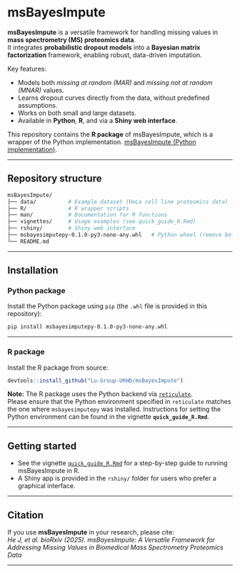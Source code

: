 # msBayesImpute

**msBayesImpute** is a versatile framework for handling missing values in **mass spectrometry (MS) proteomics data**.  
It integrates **probabilistic dropout models** into a **Bayesian matrix factorization** framework, enabling robust, data-driven imputation.  

Key features:  
- Models both *missing at random (MAR)* and *missing not at random (MNAR)* values.  
- Learns dropout curves directly from the data, without predefined assumptions.  
- Works on both small and large datasets.  
- Available in **Python**, **R**, and via a **Shiny web interface**.  

This repository contains the **R package** of msBayesImpute, which is a wrapper of the Python implementation. [msBayesImpute (Python implementation)](https://github.com/Lu-Group-UKHD/msBayesImpute_Py).  

---

## Repository structure

```bash
msBayesImpute/
├── data/          # Example dataset (HeLa cell line proteomics data)
├── R/             # R wrapper scripts
├── man/           # Documentation for R functions
├── vignettes/     # Usage examples (see quick_guide_R.Rmd)
├── rshiny/        # Shiny web interface
├── msbayesimputepy-0.1.0-py3-none-any.whl   # Python wheel (remove before Bioconductor submission)
└── README.md
```

---

## Installation

### Python package

Install the Python package using `pip` (the `.whl` file is provided in this repository):  

```bash
pip install msbayesimputepy-0.1.0-py3-none-any.whl
```

---

### R package

Install the R package from source:  

```r
devtools::install_github("Lu-Group-UKHD/msBayesImpute")
```

**Note:** The R package uses the Python backend via [`reticulate`](https://rstudio.github.io/reticulate/).  
Please ensure that the Python environment specified in `reticulate` matches the one where `msbayesimputepy` was installed. Instructions for setting the Python environment can be found in the vignette **`quick_guide_R.Rmd`**.  

---

## Getting started

- See the vignette [`quick_guide_R.Rmd`](vignettes/quick_guide_R.Rmd) for a step-by-step guide to running msBayesImpute in R.  
- A Shiny app is provided in the `rshiny/` folder for users who prefer a graphical interface.  

---

## Citation

If you use **msBayesImpute** in your research, please cite:  
*He J, et al. bioRxiv (2025). msBayesImpute: A Versatile Framework for Addressing Missing Values in Biomedical Mass Spectrometry Proteomics Data*

---

